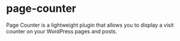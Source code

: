 # page-counter
Page Counter is a lightweight plugin that allows you to display a visit counter on your WordPress pages and posts.
